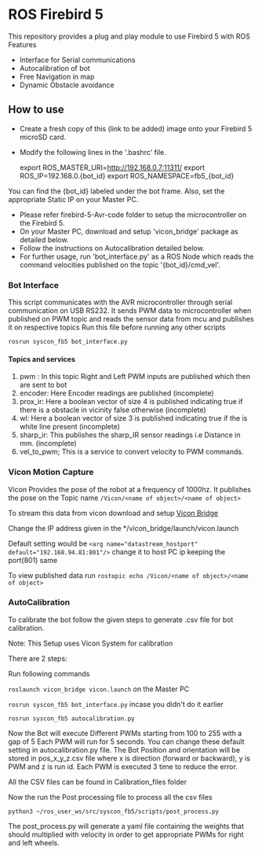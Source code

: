 # ROS Firebird 5
This repository provides a plug and play module to use Firebird 5 with ROS
Features
* Interface for Serial communications
* Autocalibration of bot 
* Free Navigation in map
* Dynamic Obstacle avoidance

## How to use
- Create a fresh copy of this (link to be added) image onto your Firebird 5 microSD card.
- Modify the following lines in the '.bashrc' file.

	export ROS_MASTER_URI=http://192.168.0.7:11311/
	export ROS_IP=192.168.0.{bot_id}
	export ROS_NAMESPACE=fb5_{bot_id}

You can find the {bot_id} labeled under the bot frame. Also, set the appropriate Static IP on your Master PC. 

- Please refer firebird-5-Avr-code folder to setup the microcontroller on the Firebird 5.
- On your Master PC, download and setup 'vicon_bridge' package as detailed below.
- Follow the instructions on Autocalibration detailed below.
- For further usage, run 'bot_interface.py' as a ROS Node which reads the command velocities published on the topic '{bot_id}/cmd_vel'.

### Bot Interface
This script communicates with the AVR microcontroller through serial communication on USB RS232. It sends PWM data to microcontroller when published on PWM topic and reads the sensor data from mcu and publishes it on respective topics
Run this file before running any other scripts

`rosrun syscon_fb5 bot_interface.py`

#### Topics and services
1. pwm : In this topic Right and Left PWM inputs are published which then are sent to bot
2. encoder: Here Encoder readings are published (incomplete)
3. prox_ir: Here a boolean vector of size 4 is published indicating true if there is a obstacle in vicinity false otherwise (incomplete)
5. wl: Here a boolean vector of size 3 is published indicating true if the is white line present (incomplete)
6. sharp_ir: This publishes the sharp_IR sensor readings i.e Distance in mm. (incomplete)
7. vel_to_pwm; This is a service to convert velocity to PWM commands. 

### Vicon Motion Capture
Vicon Provides the pose of the robot at a frequency of 1000hz. It publishes the pose on the Topic name `/Vicon/<name of object>/<name of object>`

To stream this data from vicon download and setup [Vicon Bridge](https://github.com/ethz-asl/vicon_bridge)

Change the IP address given in the */vicon_bridge/launch/vicon.launch 

Default setting would be `<arg name="datastream_hostport" default="192.168.94.81:801"/>` change it to host PC ip keeping the port(801) same

To view published data run `rostopic echo /Vicon/<name of object>/<name of object>`

### AutoCalibration
To calibrate the bot follow the given steps to generate .csv file for bot calibration.

Note: This Setup uses Vicon System for calibration

There are 2 steps:

Run following commands

`roslaunch vicon_bridge vicon.launch`             on the Master PC

`rosrun syscon_fb5 bot_interface.py`              incase you didn't do it earlier

`rosrun syscon_fb5 autocalibration.py`

Now the Bot will execute Different PWMs starting from 100 to 255 with a gap of 5 Each PWM will run for 5 seconds. You can change these default setting in autocalibration.py file.
The Bot Position and orientation will be stored in pos_x_y_z.csv file where x is direction (forward or backward), y is PWM and z is run id. Each PWM is executed 3 time to reduce the error.

All the CSV files can be found in Calibration_files folder

Now the run the Post processing file to process all the csv files

`python3 ~/ros_user_ws/src/syscon_fb5/scripts/post_process.py`

The post_process.py will generate a yaml file containing the weights that should multiplied with velocity in order to get appropriate PWMs for right and left wheels.






